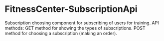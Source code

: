 # FitnessCenter-SubscriptionApi
Subscription choosing component for subscribing of users for training. 
API methods: 
GET method for showing the types of subscriptions. 
POST method for choosing a subscription (making an order).
